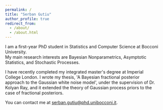 ```yaml
---
permalink: /
title: "Serban Gutiu"
author_profile: true
redirect_from: 
  - /about/
  - /about.html
---
```


I am a first-year PhD student in Statistics and Computer Science at Bocconi University.  
My main research interests are Bayesian Nonparametrics, Asymptotic Statistics, and Stochastic Processes.

I have recently completed my integrated master's degree at Imperial College London. I wrote my thesis, 'A Bayesian fractional posterior approach to the Gaussian white noise model', under the supervision of Dr. Kolyan Ray, and it extended the theory of Gaussian process priors to the case of fractional posteriors.

You can contact me at serban.gutiu@phd.unibocconi.it.

